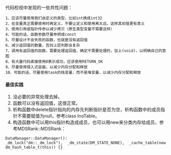 代码检视中发现的一些共性问题：
```
1、应该尽量使用我们自定义的类型，比如int换成int32
2、在变量真正需要使用时再定义，不要让定义和使用离太远，这样其初值更有意义
3、使用引用或指针传参以减少拷贝（原生类型变量不需要这样）
4、可能的话，函数参数尽量申明成const
5、尽量设计不会失败的函数，也就是没有返回值
6、减少返回值的数量，否则上层判断会复杂
7、调用有返回值的函数，需要处理返回值，确定不需要处理的，加上(void)，以明确自己的意图
8、有大量代码直接使用0表示成功，应该使用RETURN_OK 
9、尽量使用侵入式容器，以减少内存分配和释放
10、可能的话，尽量使用task的栈变量，而不是堆变量，以减少内存分配和释放 
```

#### 最佳实践

1. 没必要的异常处理去掉。
1. 函数可以没有返回值，这很正常。
1. 析构函数中delete指针指向的内存先判断指针是否为空，析构函数中的成员指针不需要赋值为null，参考class InoTable。
1. 构造函数中可以用this指针构造成成员，也可以用new来分类内存给成员，参考MDSRank::MDSRank：
```
DataManager::DataManager():
_dm_lock("dm::_dm_lock"),  _dm_state(DM_STATE_NONE),  _cache_table(new dm_hash_table_t(this)) {}
```
